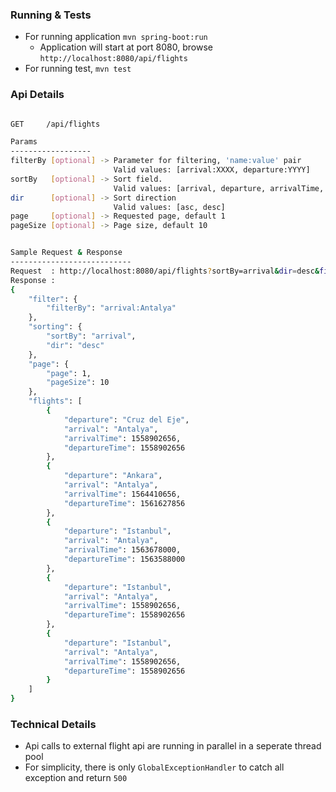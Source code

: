 ### Running & Tests

- For running application `mvn spring-boot:run` 
    - Application will start at port 8080, browse `http://localhost:8080/api/flights`
- For running test, `mvn test`

### Api Details

``` sh

GET     /api/flights

Params
------------------
filterBy [optional] -> Parameter for filtering, 'name:value' pair    
                       Valid values: [arrival:XXXX, departure:YYYY]
sortBy   [optional] -> Sort field. 
                       Valid values: [arrival, departure, arrivalTime, departureTime]
dir      [optional] -> Sort direction
                       Valid values: [asc, desc]
page     [optional] -> Requested page, default 1
pageSize [optional] -> Page size, default 10


Sample Request & Response
---------------------------
Request  : http://localhost:8080/api/flights?sortBy=arrival&dir=desc&filterBy=arrival:Antalya&page=1&pageSize=10 
Response : 
{
    "filter": {
        "filterBy": "arrival:Antalya"
    },
    "sorting": {
        "sortBy": "arrival",
        "dir": "desc"
    },
    "page": {
        "page": 1,
        "pageSize": 10
    },
    "flights": [
        {
            "departure": "Cruz del Eje",
            "arrival": "Antalya",
            "arrivalTime": 1558902656,
            "departureTime": 1558902656
        },
        {
            "departure": "Ankara",
            "arrival": "Antalya",
            "arrivalTime": 1564410656,
            "departureTime": 1561627856
        },
        {
            "departure": "Istanbul",
            "arrival": "Antalya",
            "arrivalTime": 1563678000,
            "departureTime": 1563588000
        },
        {
            "departure": "Istanbul",
            "arrival": "Antalya",
            "arrivalTime": 1558902656,
            "departureTime": 1558902656
        },
        {
            "departure": "Istanbul",
            "arrival": "Antalya",
            "arrivalTime": 1558902656,
            "departureTime": 1558902656
        }
    ]
}
```

### Technical Details

- Api calls to external flight api are running in parallel in a seperate thread pool
- For simplicity, there is only `GlobalExceptionHandler` to catch all exception and return `500`  

